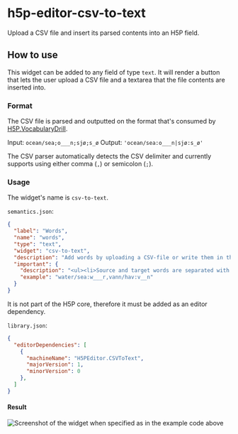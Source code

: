 # h5p-editor-csv-to-text

Upload a CSV file and insert its parsed contents into an H5P field.

## How to use

This widget can be added to any field of type `text`.
It will render a button that lets the user upload a CSV file and a textarea that the file contents are inserted into.

### Format

The CSV file is parsed and outputted on the format that's consumed by [H5P.VocabularyDrill](https://github.com/NDLANO/h5p-vocabulary-drill).

Input: `ocean/sea;o___n;sjø;s_ø`
Output: `'ocean/sea:o___n|sjø:s_ø'`

The CSV parser automatically detects the CSV delimiter and currently supports using either comma (`,`) or semicolon (`;`).

### Usage

The widget's name is `csv-to-text`.

`semantics.json`:

```json
{
  "label": "Words",
  "name": "words",
  "type": "text",
  "widget": "csv-to-text",
  "description": "Add words by uploading a CSV-file or write them in the text field.",
  "important": {
    "description": "<ul><li>Source and target words are separated with a comma (,).</li><li>Alternative answers are separated with a forward slash (/).</li><li>You may add a textual tip, using a colon (:) in front of the tip.</li></ul>",
    "example": "water/sea:w___r,vann/hav:v__n"
  }
}
```

It is not part of the H5P core, therefore it must be added as an editor dependency.

`library.json`:

```json
{
  "editorDependencies": [
    {
      "machineName": "H5PEditor.CSVToText",
      "majorVersion": 1,
      "minorVersion": 0
    },
  ]
}
```

#### Result

![Screenshot of the widget when specified as in the example code above](https://user-images.githubusercontent.com/9085189/216600680-424c1934-2792-4a59-9216-fded55a20d1b.png)

